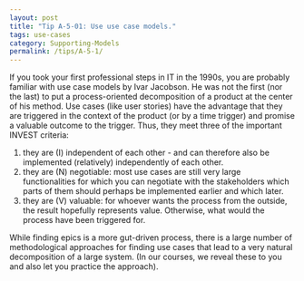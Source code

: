 ```yaml
---
layout: post
title: "Tip A-5-01: Use use case models."
tags: use-cases
category: Supporting-Models
permalink: /tips/A-5-1/
---
```

If you took your first professional steps in IT in the 1990s, you are probably familiar with use case models by Ivar Jacobson. He was not the first (nor the last) to put a process-oriented decomposition of a product at the center of his method. Use cases (like user stories) have the advantage that they are triggered in the context of the product (or by a time trigger) and promise a valuable outcome to the trigger. Thus, they meet three of the important INVEST criteria: 

1. they are (I) independent of each other - and can therefore also be implemented (relatively) independently of each other.
2. they are (N) negotiable: most use cases are still very large functionalities for which you can negotiate with the stakeholders which parts of them should perhaps be implemented earlier and which later.
3. they are (V) valuable: for whoever wants the process from the outside, the result hopefully represents value. Otherwise, what would the process have been triggered for.

While finding epics is a more gut-driven process, there is a large number of methodological approaches for finding use cases that lead to a very natural decomposition of a large system. (In our courses, we reveal these to you and also let you practice the approach).
